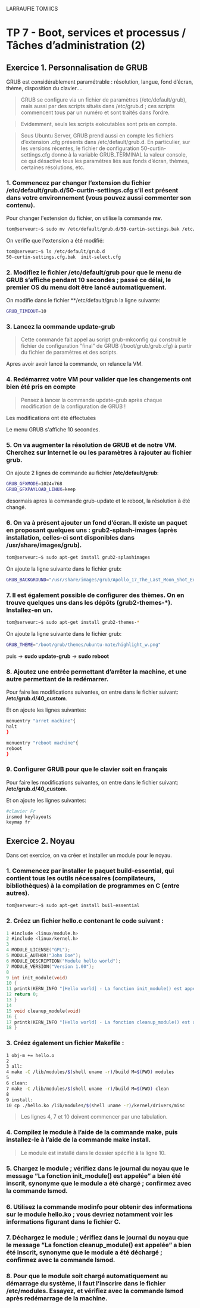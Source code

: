 LARRAUFIE TOM ICS

# TP 7 - Boot, services et processus / Tâches d’administration (2)

## Exercice 1. Personnalisation de GRUB

GRUB est considérablement paramétrable : résolution, langue, fond d’écran, thème, disposition du clavier….
>GRUB se configure via un fichier de paramètres (/etc/default/grub), mais aussi par des
scripts situés dans /etc/grub.d ; ces scripts commencent tous par un numéro et sont traités dans
l’ordre.

>Evidemment, seuls les scripts exécutables sont pris en compte.

>Sous Ubuntu Server, GRUB prend aussi en compte les fichiers d’extension .cfg présents
dans /etc/default/grub.d. En particulier, sur les versions récentes, le fichier de configuration
50-curtin-settings.cfg donne à la variable GRUB_TERMINAL la valeur console, ce qui désactive
tous les paramètres liés aux fonds d’écran, thèmes, certaines résolutions, etc.

### 1. Commencez par changer l’extension du fichier /etc/default/grub.d/50-curtin-settings.cfg s’il est présent dans votre environnement (vous pouvez aussi commenter son contenu).
Pour changer l'extension du fichier, on utilise la commande **mv**.
```bash
tom@serveur:~$ sudo mv /etc/default/grub.d/50-curtin-settings.bak /etc/default/grub.d/50-curtin-settings.cfg.bak
```

On verifie que l'extension a été modifié:
```bash
tom@serveur:~$ ls /etc/default/grub.d
50-curtin-settings.cfg.bak  init-select.cfg
```

### 2. Modifiez le fichier /etc/default/grub pour que le menu de GRUB s’affiche pendant 10 secondes ; passé ce délai, le premier OS du menu doit être lancé automatiquement.
On modifie dans le fichier **/etc/default/grub la ligne suivante:
```bash
GRUB_TIMEOUT=10
```


### 3. Lancez la commande update-grub
>Cette commande fait appel au script grub-mkconfig qui construit le fichier de configuration
”final” de GRUB (/boot/grub/grub.cfg) à partir du fichier de paramètres et des scripts.

Apres avoir avoir lancé la commande, on relance la VM.

### 4. Redémarrez votre VM pour valider que les changements ont bien été pris en compte
>Pensez à lancer la commande update-grub après chaque modification de la configuration de
GRUB !

Les modifications ont été éffectuées

Le menu GRUB s'affiche 10 secondes.

### 5. On va augmenter la résolution de GRUB et de notre VM. Cherchez sur Internet le ou les paramètres à rajouter au fichier grub.
On ajoute 2 lignes de commande au fichier **/etc/default/grub**:
```bash
GRUB_GFXMODE=1024x768
GRUB_GFXPAYLOAD_LINUX=keep
```
desormais apres la commande grub-update et le reboot, la résolution à été changé.

### 6. On va à présent ajouter un fond d’écran. Il existe un paquet en proposant quelques uns : grub2-splash-images (après installation, celles-ci sont disponibles dans /usr/share/images/grub).
```bash
tom@serveur:~$ sudo apt-get install grub2-splashimages
```

On ajoute la ligne suivante dans le fichier grub:
```bash
GRUB_BACKGROUND="/usr/share/images/grub/Apollo_17_The_Last_Moon_Shot_Edit1.tga"
```

### 7. Il est également possible de configurer des thèmes. On en trouve quelques uns dans les dépôts (grub2-themes-*). Installez-en un.
```bash
tom@serveur:~$ sudo apt-get install grub2-themes-*
```
On ajoute la ligne suivante dans le fichier grub:
```bash
GRUB_THEME="/boot/grub/themes/ubuntu-mate/highlight_w.png"
```
puis
-> **sudo update-grub**
-> **sudo reboot**


### 8. Ajoutez une entrée permettant d’arrêter la machine, et une autre permettant de la redémarrer.

Pour faire les modifications suivantes, on entre dans le fichier suivant: **/etc/grub.d/40_custom**.

Et on ajoute les lignes suivantes:

```bash
menuentry "arret machine"{
halt
}

menuentry "reboot machine"{
reboot
}
```
### 9. Configurer GRUB pour que le clavier soit en français
Pour faire les modifications suivantes, on entre dans le fichier suivant: **/etc/grub.d/40_custom**.

Et on ajoute les lignes suivantes:

```bash
#clavier Fr
insmod keylayouts
keymap fr
```

## Exercice 2. Noyau
Dans cet exercice, on va créer et installer un module pour le noyau.
### 1. Commencez par installer le paquet build-essential, qui contient tous les outils nécessaires (compilateurs, bibliothèques) à la compilation de programmes en C (entre autres).
```bash
tom@serveur:~$ sudo apt-get install buil-essential
```

### 2. Créez un fichier hello.c contenant le code suivant :
```C
1 #include <linux/module.h>
2 #include <linux/kernel.h>
3
4 MODULE_LICENSE("GPL");
5 MODULE_AUTHOR("John Doe");
6 MODULE_DESCRIPTION("Module hello world");
7 MODULE_VERSION("Version 1.00");
8
9 int init_module(void)
10 {
11 printk(KERN_INFO "[Hello world] - La fonction init_module() est appelée.\n");
12 return 0;
13 }
14
15 void cleanup_module(void)
16 {
17 printk(KERN_INFO "[Hello world] - La fonction cleanup_module() est appelée.\n");
18 }
```
### 3. Créez également un fichier Makefile :
```bash
1 obj-m += hello.o
2
3 all:
4 make -C /lib/modules/$(shell uname -r)/build M=$(PWD) modules
5
6 clean:
7 make -C /lib/modules/$(shell uname -r)/build M=$(PWD) clean
8
9 install:
10 cp ./hello.ko /lib/modules/$(shell uname -r)/kernel/drivers/misc
```

>Les lignes 4, 7 et 10 doivent commencer par une tabulation.

### 4. Compilez le module à l’aide de la commande make, puis installez-le à l’aide de la commande make install.
>Le module est installé dans le dossier spécifié à la ligne 10.

### 5. Chargez le module ; vérifiez dans le journal du noyau que le message ”La fonction init_module() est appelée” a bien été inscrit, synonyme que le module a été chargé ; confirmez avec la commande lsmod.


### 6. Utilisez la commande modinfo pour obtenir des informations sur le module hello.ko ; vous devriez notamment voir les informations figurant dans le fichier C.


### 7. Déchargez le module ; vérifiez dans le journal du noyau que le message ”La fonction cleanup_module() est appelée” a bien été inscrit, synonyme que le module a été déchargé ; confirmez avec la commande lsmod.


### 8. Pour que le module soit chargé automatiquement au démarrage du système, il faut l’inscrire dans le fichier /etc/modules. Essayez, et vérifiez avec la commande lsmod après redémarrage de la machine.
